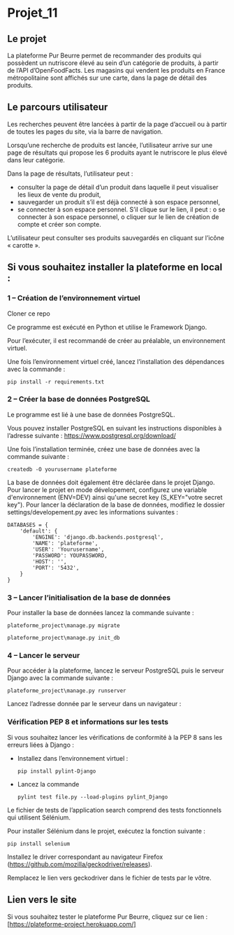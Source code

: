 # Projet_11

## Le projet
La plateforme Pur Beurre permet de recommander des produits qui possèdent un nutriscore élevé au sein d’un catégorie de produits, à partir de l’API d’OpenFoodFacts. Les magasins qui vendent les produits en France métropolitaine sont affichés sur une carte, dans la page de détail des produits. 

## Le parcours utilisateur 
Les recherches peuvent être lancées à partir de la page d’accueil ou à partir de toutes les pages du site, via la barre de navigation. 

Lorsqu’une recherche de produits est lancée, l’utilisateur arrive sur une page de résultats qui propose les 6 produits ayant le nutriscore le plus élevé dans leur catégorie. 

Dans la page de résultats, l’utilisateur peut :
-	consulter la page de détail d’un produit dans laquelle il peut visualiser les lieux de vente du produit,
-	sauvegarder un produit s’il est déjà connecté à son espace personnel, 
-	se connecter à son espace personnel. S’il clique sur le lien, il peut :
o	se connecter à son espace personnel,
o	cliquer sur le lien de création de compte et créer son compte.

L’utilisateur peut consulter ses produits sauvegardés en cliquant sur l’icône « carotte ». 

## Si vous souhaitez installer la plateforme en local :

### 1 – Création de l’environnement virtuel
Cloner ce repo 

Ce programme est exécuté en Python et utilise le Framework Django.

Pour l’exécuter, il est recommandé de créer au préalable, un environnement virtuel. 

Une fois l’environnement virtuel créé, lancez l’installation des dépendances avec la commande :

	pip install -r requirements.txt

### 2 – Créer la base de données PostgreSQL 

Le programme est lié à une base de données PostgreSQL.

Vous pouvez installer PostgreSQL en suivant les instructions disponibles à l’adresse suivante : https://www.postgresql.org/download/

Une fois l’installation terminée, créez une base de données avec la commande suivante :

	createdb -O yourusername plateforme

La base de données doit également être déclarée dans le projet Django. Pour lancer le projet en mode dévelopement, configurez une variable d'environnement (ENV=DEV) ainsi qu'une secret key (S_KEY="votre secret key"). Pour lancer la déclaration de la base de données, modifiez le dossier settings/developement.py avec les informations suivantes :

	DATABASES = {
	    'default': {
	        'ENGINE': 'django.db.backends.postgresql',
	        'NAME': 'plateforme',
	        'USER': 'Yourusername',
	        'PASSWORD': YOUPASSWORD, 
	        'HOST': '',
	        'PORT': '5432',
	    }
	}
### 3 – Lancer l’initialisation de la base de données

Pour installer la base de données lancez la commande suivante :

	plateforme_project\manage.py migrate

	plateforme_project\manage.py init_db

### 4 – Lancer le serveur 
Pour accéder à la plateforme, lancez le serveur PostgreSQL puis le serveur Django avec la commande suivante :

	plateforme_project\manage.py runserver

Lancez l’adresse donnée par le serveur dans un navigateur :

### Vérification PEP 8 et informations sur les tests
Si vous souhaitez lancer les vérifications de conformité à la PEP 8 sans les erreurs liées à Django :

-	Installez dans l’environnement virtuel :

		pip install pylint-Django

-	Lancez la commande 

		pylint test file.py --load-plugins pylint_Django

Le fichier de tests de l’application search comprend des tests fonctionnels qui utilisent Sélénium. 

Pour installer Sélénium dans le projet, exécutez la fonction suivante : 

	pip install selenium

Installez le driver correspondant au navigateur Firefox (https://github.com/mozilla/geckodriver/releases). 

Remplacez le lien vers geckodriver dans le fichier de tests par le vôtre.


## Lien vers le site
Si vous souhaitez tester le plateforme Pur Beurre, cliquez sur ce lien :
	[https://plateforme-project.herokuapp.com/]
